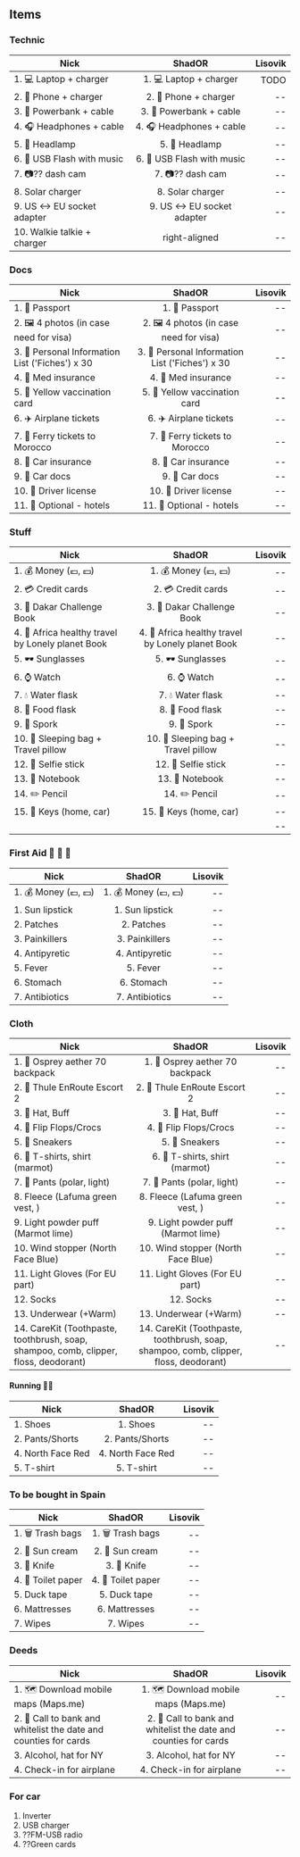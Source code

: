 ## Items
 ### Technic
 
| Nick        | ShadOR           | Lisovik  |
| ------------- |:-------------:| -----:|
| 1. :computer: Laptop + charger| 1. :computer: Laptop + charger | TODO |
| 2. :iphone: Phone + charger| 2. :iphone: Phone + charger | -- |
| 3. :battery: Powerbank + cable| 3. :battery: Powerbank + cable | -- |
| 4. :headphones: Headphones + cable| 4. :headphones: Headphones + cable | -- |
| 5. :flashlight: Headlamp| 5. :flashlight: Headlamp | -- |
| 6. :musical_score: USB Flash with music| 6. :musical_score: USB Flash with music | -- |
| 7. :camera:?? dash cam| 7. :camera:?? dash cam | -- |
| 8. Solar charger| 8. Solar charger | -- |
| 9. US <-> EU socket adapter| 9. US <-> EU socket adapter | -- |
| 10. Walkie talkie + charger      | right-aligned | -- |

### Docs
| Nick        | ShadOR           | Lisovik  |
| ------------- |:-------------:| -----:|
| 1. :passport_control: Passport | 1. :passport_control: Passport | -- |
| 2. :framed_picture: 4 photos (in case need for visa) | 2. :framed_picture: 4 photos (in case need for visa) | -- |
| 3. :ledger: Personal Information List ('Fiches') x 30 | 3. :ledger: Personal Information List ('Fiches') x 30 | -- |
| 4. :closed_book: Med insurance | 4. :closed_book: Med insurance | -- |
| 5. :notebook_with_decorative_cover: Yellow vaccination card | 5. :notebook_with_decorative_cover: Yellow vaccination card | -- |
| 6. :airplane: Airplane tickets | 6. :airplane: Airplane tickets | -- |
| 7. :ship: Ferry tickets to Morocco | 7. :ship: Ferry tickets to Morocco | -- |
| 8. :closed_book: Car insurance | 8. :closed_book: Car insurance | -- |
| 9. :closed_book: Car docs | 9. :closed_book: Car docs | -- |
| 10. :closed_book: Driver license | 10. :closed_book: Driver license | -- |
| 11. :hotel: Optional - hotels | 11. :hotel: Optional - hotels | -- |

### Stuff
| Nick        | ShadOR           | Lisovik  |
| ------------- |:-------------:| -----:|
| 1. :moneybag: Money (:euro:, :dollar:) | 1. :moneybag: Money (:euro:, :dollar:) | -- |
| 2. :credit_card: Credit cards | 2. :credit_card: Credit cards | -- |
| 3. :green_book: Dakar Challenge Book | 3. :green_book: Dakar Challenge Book | -- |
| 4. :orange_book: Africa healthy travel by Lonely planet Book | 4. :orange_book: Africa healthy travel by Lonely planet Book | -- |
| 5. :dark_sunglasses: Sunglasses | 5. :dark_sunglasses: Sunglasses | -- |
| 6. :watch: Watch | 6. :watch: Watch | -- |
| 7. :droplet: Water flask | 7. :droplet: Water flask | -- |
| 8. :green_salad: Food flask | 8. :green_salad: Food flask | -- |
| 9. :fork_and_knife: Spork | 9. :fork_and_knife: Spork | -- |
| 10. :sleeping_bed: Sleeping bag + Travel pillow | 10. :sleeping_bed: Sleeping bag + Travel pillow | -- |
| 12. :selfie: Selfie stick | 12. :selfie: Selfie stick | -- |
| 13. :notebook: Notebook | 13. :notebook: Notebook | -- |
| 14. :pencil2: Pencil | 14. :pencil2: Pencil | -- |
| 15. :key: Keys (home, car) | 15. :key: Keys (home, car) | -- |
|  |  | -- |

### First Aid :pill: :mushroom: :herb:
| Nick        | ShadOR           | Lisovik  |
| ------------- |:-------------:| -----:|
| 1. :moneybag: Money (:euro:, :dollar:) | 1. :moneybag: Money (:euro:, :dollar:) | -- |
| 1. Sun lipstick | 1. Sun lipstick | -- |
| 2. Patches | 2. Patches | -- |
| 3. Painkillers | 3. Painkillers | -- |
| 4. Antipyretic | 4. Antipyretic | -- |
| 5. Fever | 5. Fever | -- |
| 6. Stomach | 6. Stomach | -- |
| 7. Antibiotics | 7. Antibiotics | -- |

### Cloth
| Nick        | ShadOR           | Lisovik  |
| ------------- |:-------------:| -----:|
| 1. :baggage_claim: Osprey aether 70 backpack | 1. :baggage_claim: Osprey aether 70 backpack | -- |
| 2. :baggage_claim: Thule EnRoute Escort 2 | 2. :baggage_claim: Thule EnRoute Escort 2 | -- |
| 3. :tophat: Hat, Buff | 3. :tophat: Hat, Buff | -- |
| 4. :footprints: Flip Flops/Crocs | 4. :footprints: Flip Flops/Crocs | -- |
| 5. :athletic_shoe: Sneakers | 5. :athletic_shoe: Sneakers | -- |
| 6. :shirt: T-shirts, shirt (marmot) | 6. :shirt: T-shirts, shirt (marmot) | -- |
| 7. :jeans: Pants (polar, light) | 7. :jeans: Pants (polar, light) | -- |
| 8. Fleece (Lafuma green vest, ) | 8. Fleece (Lafuma green vest, ) | -- |
| 9. Light powder puff (Marmot lime) | 9. Light powder puff (Marmot lime) | -- |
| 10. Wind stopper (North Face Blue) | 10. Wind stopper (North Face Blue) | -- |
| 11. Light Gloves (For EU part) | 11. Light Gloves (For EU part) | -- |
| 12. Socks | 12. Socks | -- |
| 13. Underwear (+Warm) | 13. Underwear (+Warm) | -- |
| 14. CareKit (Toothpaste, toothbrush, soap, shampoo, comb, clipper, floss, deodorant) | 14. CareKit (Toothpaste, toothbrush, soap, shampoo, comb, clipper, floss, deodorant) | -- |

#### Running  :running_man:
| Nick        | ShadOR           | Lisovik  |
| ------------- |:-------------:| -----:|
| 1. Shoes | 1. Shoes | -- |
| 2. Pants/Shorts | 2. Pants/Shorts | -- |
| 4. North Face Red | 4. North Face Red | -- |
| 5. T-shirt | 5. T-shirt | -- |

### To be bought in Spain
| Nick        | ShadOR           | Lisovik  |
| ------------- |:-------------:| -----:|
| 1. :wastebasket: Trash bags | 1. :wastebasket: Trash bags | -- |
| 2. :sunrise: Sun cream | 2. :sunrise: Sun cream | -- |
| 3. :hocho: Knife | 3. :hocho: Knife | -- |
| 4. :toilet: Toilet paper | 4. :toilet: Toilet paper | -- |
| 5. Duck tape | 5. Duck tape | -- |
| 6. Mattresses | 6. Mattresses | -- |
| 7. Wipes | 7. Wipes | -- |

### Deeds
| Nick        | ShadOR           | Lisovik  |
| ------------- |:-------------:| -----:|
| 1. :world_map: Download mobile maps (Maps.me) | 1. :world_map: Download mobile maps (Maps.me) | -- |
| 2. :bank: Call to bank and whitelist the date and counties for cards | 2. :bank: Call to bank and whitelist the date and counties for cards | -- |
| 3. Alcohol, hat for NY | 3. Alcohol, hat for NY | -- |
| 4. Check-in for airplane | 4. Check-in for airplane | -- |

### For car
1. Inverter
2. USB charger
3. ??FM-USB radio
4. ??Green cards
